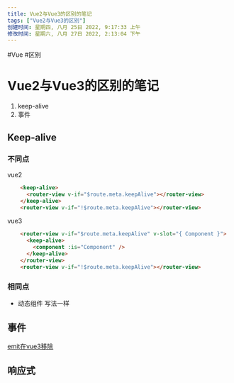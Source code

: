 ```yaml
---
title: Vue2与Vue3的区别的笔记
tags: ["Vue2与Vue3的区别"]
创建时间: 星期四, 八月 25日 2022, 9:17:33 上午
修改时间: 星期六, 八月 27日 2022, 2:13:04 下午
---
```

#Vue #区别

# Vue2与Vue3的区别的笔记


1. keep-alive
2. 事件


## Keep-alive

### 不同点
vue2
```html
    <keep-alive>
      <router-view v-if="$route.meta.keepAlive"></router-view>
    </keep-alive>
    <router-view v-if="!$route.meta.keepAlive"></router-view>
```

vue3
```html
    <router-view v-if="$route.meta.keepAlive" v-slot="{ Component }">
      <keep-alive>
        <component :is="Component" />
      </keep-alive>
    </router-view>
    <router-view v-if="!$route.meta.keepAlive"></router-view>
```

### 相同点
- 动态组件 写法一样



## 事件

[emit在vue3移除](https://icode.best/i/03320045873563)


## 响应式